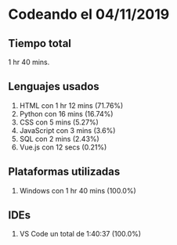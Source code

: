 # Codeando el 04/11/2019

## Tiempo total
1 hr 40 mins.

## Lenguajes usados
1. HTML con 1 hr 12 mins (71.76%)
1. Python con 16 mins (16.74%)
1. CSS con 5 mins (5.27%)
1. JavaScript con 3 mins (3.6%)
1. SQL con 2 mins (2.43%)
1. Vue.js con 12 secs (0.21%)

## Plataformas utilizadas
1. Windows con 1 hr 40 mins (100.0%)

## IDEs
1. VS Code un total de 1:40:37 (100.0%)
